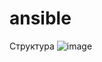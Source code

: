 # ansible
Структура
![image](https://github.com/user-attachments/assets/fb65ef78-7508-4c33-851c-49715fe3836d)

